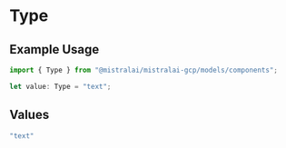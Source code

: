 # Type

## Example Usage

```typescript
import { Type } from "@mistralai/mistralai-gcp/models/components";

let value: Type = "text";
```

## Values

```typescript
"text"
```